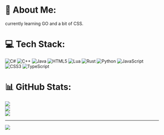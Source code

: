 # 💫 About Me:
currently learning GO and a bit of CSS.


# 💻 Tech Stack:
![C#](https://img.shields.io/badge/c%23-%23239120.svg?style=for-the-badge&logo=csharp&logoColor=white) ![C++](https://img.shields.io/badge/c++-%2300599C.svg?style=for-the-badge&logo=c%2B%2B&logoColor=white) ![Java](https://img.shields.io/badge/java-%23ED8B00.svg?style=for-the-badge&logo=openjdk&logoColor=white) ![HTML5](https://img.shields.io/badge/html5-%23E34F26.svg?style=for-the-badge&logo=html5&logoColor=white) ![Lua](https://img.shields.io/badge/lua-%232C2D72.svg?style=for-the-badge&logo=lua&logoColor=white) ![Rust](https://img.shields.io/badge/rust-%23000000.svg?style=for-the-badge&logo=rust&logoColor=white) ![Python](https://img.shields.io/badge/python-3670A0?style=for-the-badge&logo=python&logoColor=ffdd54) ![JavaScript](https://img.shields.io/badge/javascript-%23323330.svg?style=for-the-badge&logo=javascript&logoColor=%23F7DF1E) ![CSS3](https://img.shields.io/badge/css3-%231572B6.svg?style=for-the-badge&logo=css3&logoColor=white) ![TypeScript](https://img.shields.io/badge/typescript-%23007ACC.svg?style=for-the-badge&logo=typescript&logoColor=white)
# 📊 GitHub Stats:
![](https://github-readme-stats.vercel.app/api?username=kn3ckout&theme=shadow_red&hide_border=true&include_all_commits=true&count_private=false)<br/>
![](https://github-readme-streak-stats.herokuapp.com/?user=kn3ckout&theme=shadow_red&hide_border=true)<br/>
![](https://github-readme-stats.vercel.app/api/top-langs/?username=kn3ckout&theme=shadow_red&hide_border=true&include_all_commits=true&count_private=false&layout=compact)

---
[![](https://visitcount.itsvg.in/api?id=kn3ckout&icon=0&color=0)](https://visitcount.itsvg.in)

<!-- Proudly created with GPRM ( https://gprm.itsvg.in ) -->
